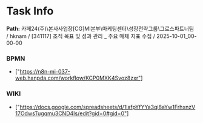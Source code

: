 # Task Info

**Path:** 카페24(주)\본사사업장\[CG]MI본부\마케팅센터\성장전략그룹\그로스파트너팀 / hknam / [341117] 조직 목표 및 성과 관리 _ 주요 매체 지표 수집 / 2025-10-01_00-00-00

### BPMN
- ["https://n8n-mi-037-web.hanpda.com/workflow/KCP0MXK4Svoz8zxr"]

### WIKI
- ["https://docs.google.com/spreadsheets/d/1lafpYfYYa3qi8aYw1FrhxnzV17OdwsTugqmu3CND4Is/edit?gid=0#gid=0"]

